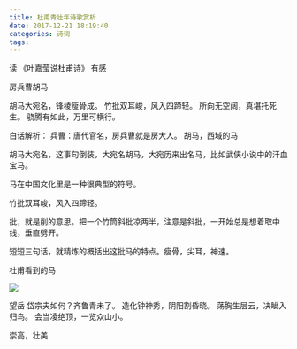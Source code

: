 ```yaml
---
title: 杜甫青壮年诗歌赏析
date: 2017-12-21 18:19:40
categories: 诗词
tags:
---
```


读 《叶嘉莹说杜甫诗》 有感

房兵曹胡马

胡马大宛名，锋棱瘦骨成。
竹批双耳峻，风入四蹄轻。
所向无空阔，真堪托死生。
骁腾有如此，万里可横行。

白话解析：
兵曹：唐代官名，房兵曹就是房大人。 胡马，西域的马

胡马大宛名，这事句倒装，大宛名胡马，大宛历来出名马，比如武侠小说中的汗血宝马。

马在中国文化里是一种很典型的符号。

竹批双耳峻，风入四蹄轻。

批，就是削的意思。把一个竹筒斜批凉两半，注意是斜批，一开始总是想着取中线，垂直劈开。

短短三句话，就精炼的概括出这批马的特点。瘦骨，尖耳，神速。

杜甫看到的马

![](https://gss2.bdstatic.com/9fo3dSag_xI4khGkpoWK1HF6hhy/baike/c0%3Dbaike150%2C5%2C5%2C150%2C50/sign=a4543db4be003af359b7d4325443ad39/7aec54e736d12f2e2bbf73dd47c2d562843568d1.jpg)



望岳
岱宗夫如何？齐鲁青未了。
造化钟神秀，阴阳割昏晓。
荡胸生层云，决眦入归鸟。
会当凌绝顶，一览众山小。

崇高，壮美
